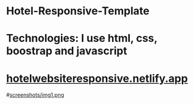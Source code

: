 # Hotel-Responsive-Template
# Technologies: I use html, css, boostrap and javascript
# [hotelwebsiteresponsive.netlify.app](https://hotelwebsiteresponsive.netlify.app/)
#[screenshots/img1.png](https://github.com/MetehanTozlu/Hotel-Responsive-Template/blob/main/screenshots/img1.PNG)
 

 
